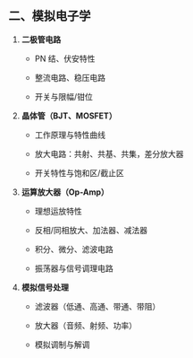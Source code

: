 ## 二、模拟电子学

1. **二极管电路**
    
    - PN 结、伏安特性
        
    - 整流电路、稳压电路
        
    - 开关与限幅/钳位
        
2. **晶体管（BJT、MOSFET）**
    
    - 工作原理与特性曲线
        
    - 放大电路：共射、共基、共集，差分放大器
        
    - 开关特性与饱和区/截止区
        
3. **运算放大器（Op-Amp）**
    
    - 理想运放特性
        
    - 反相/同相放大、加法器、减法器
        
    - 积分、微分、滤波电路
        
    - 振荡器与信号调理电路
        
4. **模拟信号处理**
    
    - 滤波器（低通、高通、带通、带阻）
        
    - 放大器（音频、射频、功率）
        
    - 模拟调制与解调